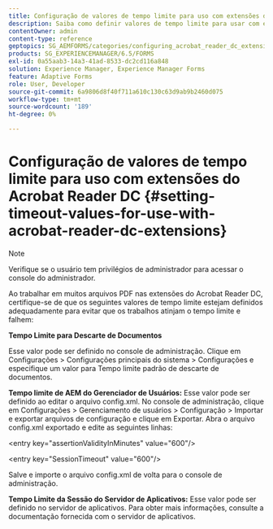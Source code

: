 ```yaml
---
title: Configuração de valores de tempo limite para uso com extensões do Acrobat Reader DC
description: Saiba como definir valores de tempo limite para usar com extensões do Acrobat Reader DC.
contentOwner: admin
content-type: reference
geptopics: SG_AEMFORMS/categories/configuring_acrobat_reader_dc_extensions
products: SG_EXPERIENCEMANAGER/6.5/FORMS
exl-id: 0a55aab3-14a3-41ad-8533-dc2cd116a848
solution: Experience Manager, Experience Manager Forms
feature: Adaptive Forms
role: User, Developer
source-git-commit: 6a9806d8f40f711a610c130c63d9ab9b2460d075
workflow-type: tm+mt
source-wordcount: '189'
ht-degree: 0%

---
```


# Configuração de valores de tempo limite para uso com extensões do Acrobat Reader DC  {#setting-timeout-values-for-use-with-acrobat-reader-dc-extensions}

>[!NOTE]
> 
> Verifique se o usuário tem privilégios de administrador para acessar o console do administrador.

Ao trabalhar em muitos arquivos PDF nas extensões do Acrobat Reader DC, certifique-se de que os seguintes valores de tempo limite estejam definidos adequadamente para evitar que os trabalhos atinjam o tempo limite e falhem:

**Tempo Limite para Descarte de Documentos**

Esse valor pode ser definido no console de administração. Clique em Configurações > Configurações principais do sistema > Configurações e especifique um valor para Tempo limite padrão de descarte de documentos.

**Tempo limite de AEM do Gerenciador de Usuários:** Esse valor pode ser definido ao editar o arquivo config.xml. No console de administração, clique em Configurações > Gerenciamento de usuários > Configuração > Importar e exportar arquivos de configuração e clique em Exportar. Abra o arquivo config.xml exportado e edite as seguintes linhas:

&lt;entry key=&quot;assertionValidityInMinutes&quot; value=&quot;600&quot;/>

&lt;entry key=&quot;SessionTimeout&quot; value=&quot;600&quot;/>

Salve e importe o arquivo config.xml de volta para o console de administração.

**Tempo Limite da Sessão do Servidor de Aplicativos:** Esse valor pode ser definido no servidor de aplicativos. Para obter mais informações, consulte a documentação fornecida com o servidor de aplicativos.
